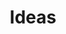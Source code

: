 ---
title: "Ideas"
metaTitle: "This is the title tag of this page"
metaDescription: "This is the meta description"
---
